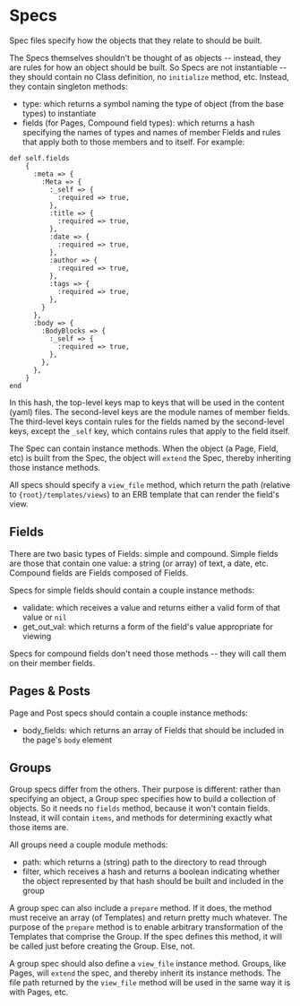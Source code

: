# Specs

Spec files specify how the objects that they relate to should be built.

The Specs themselves shouldn't be thought of as objects -- instead, they are rules for how an object should be built. So Specs are not instantiable -- they should contain no Class definition, no `initialize` method, etc. Instead, they contain singleton methods:
- type: which returns a symbol naming the type of object (from the base types) to instantiate
- fields (for Pages, Compound field types): which returns a hash specifying the names of types and names of member Fields and rules that apply both to those members and to itself. For example:

```
def self.fields
    {
      :meta => {
        :Meta => {
          :_self => {
            :required => true,
          },
          :title => {
            :required => true,
          },
          :date => {
            :required => true,
          },
          :author => {
            :required => true,
          },
          :tags => {
            :required => true,
          },
        }
      },
      :body => {
        :BodyBlocks => {
          :_self => {
            :required => true,
          },
        },
      },
    }
end
```

In this hash, the top-level keys map to keys that will be used in the content (yaml) files. The second-level keys are the module names of member fields. The third-level keys contain rules for the fields named by the second-level keys, except the `_self` key, which contains rules that apply to the field itself.

The Spec can contain instance methods. When the object (a Page, Field, etc) is built from the Spec, the object will `extend` the Spec, thereby inheriting those instance methods.

All specs should specify a `view_file` method, which return the path (relative to `{root}/templates/views`) to an ERB template that can render the field's view.


## Fields

There are two basic types of Fields: simple and compound. Simple fields are those that contain one value: a string (or array) of text, a date, etc. Compound fields are Fields composed of Fields.

Specs for simple fields should contain a couple instance methods:
- validate: which receives a value and returns either a valid form of that value or `nil`
- get_out_val: which returns a form of the field's value appropriate for viewing

Specs for compound fields don't need those methods -- they will call them on their member fields.


## Pages & Posts

Page and Post specs should contain a couple instance methods:
- body_fields: which returns an array of Fields that should be included in the page's `body` element


## Groups

Group specs differ from the others. Their purpose is different: rather than specifying an object, a Group spec specifies how to build a collection of objects. So it needs no `fields` method, because it won't contain fields. Instead, it will contain `items`, and methods for determining exactly what those items are.

All groups need a couple module methods:
- path: which returns a (string) path to the directory to read through
- filter, which receives a hash and returns a boolean indicating whether the object represented by that hash should be built and included in the group

A group spec can also include a `prepare` method. If it does, the method must receive an array (of Templates) and return pretty much whatever. The purpose of the `prepare` method is to enable arbitrary transformation of the Templates that comprise the Group. If the spec defines this method, it will be called just before creating the Group. Else, not.

A group spec should also define a `view_file` instance method. Groups, like Pages, will `extend` the spec, and thereby inherit its instance methods. The file path returned by the `view_file` method will be used in the same way it is with Pages, etc.
